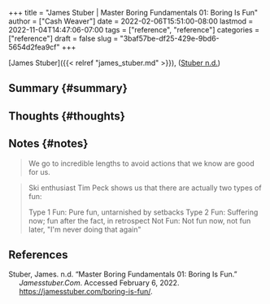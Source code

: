 +++
title = "James Stuber | Master Boring Fundamentals 01: Boring Is Fun"
author = ["Cash Weaver"]
date = 2022-02-06T15:51:00-08:00
lastmod = 2022-11-04T14:47:06-07:00
tags = ["reference", "reference"]
categories = ["reference"]
draft = false
slug = "3baf57be-df25-429e-9bd6-5654d2fea9cf"
+++

[James Stuber]({{< relref "james_stuber.md" >}}), (<a href="#citeproc_bib_item_1">Stuber n.d.</a>)


## Summary {#summary}


## Thoughts {#thoughts}


## Notes {#notes}

> We go to incredible lengths to avoid actions that we know are good for us.

<!--quoteend-->

> Ski enthusiast Tim Peck shows us that there are actually two types of fun:
>
> Type 1 Fun: Pure fun, untarnished by setbacks
> Type 2 Fun: Suffering now; fun after the fact, in retrospect
> Not Fun: Not fun now, not fun later, "I'm never doing that again"

## References

<style>.csl-entry{text-indent: -1.5em; margin-left: 1.5em;}</style><div class="csl-bib-body">
  <div class="csl-entry"><a id="citeproc_bib_item_1"></a>Stuber, James. n.d. “Master Boring Fundamentals 01: Boring Is Fun.” <i>Jamesstuber.Com</i>. Accessed February 6, 2022. <a href="https://jamesstuber.com/boring-is-fun/">https://jamesstuber.com/boring-is-fun/</a>.</div>
</div>
